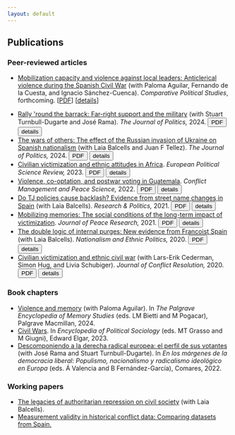 ```yaml
---
layout: default
---
```


## Publications

### Peer-reviewed articles

* [Mobilization capacity and violence against local leaders: Anticlerical violence during the Spanish Civil War](https://doi.org/10.1177/00104140241269894) (with Paloma Aguilar, Fernando de la Cuesta, and Ignacio Sánchez-Cuenca). *Comparative Political Studies*, forthcoming. [[PDF](https://nbviewer.org/github/franvillamil/franvillamil.github.io/blob/master/files/pubs/2024_Aguilar_etal_preprint.pdf)] [[details](./pubs/2024_aguilar_et_al.html)]
<!-- <a href="https://nbviewer.org/github/franvillamil/franvillamil.github.io/blob/master/files/pubs/2024_Aguilar_etal_preprint.pdf" target="_blank"><button type="button button1">PDF</button></a> <a href="./pubs/2024_aguilar_et_al.html"><button type="button button1">details</button></a> -->
* [Rally 'round the barrack: Far-right support and the military](https://doi.org/10.1086/727598) (with Stuart Turnbull-Dugarte and José Rama). *The Journal of Politics,* 2024. <a href="https://nbviewer.org/github/franvillamil/franvillamil.github.io/blob/master/files/pubs/2023_Villamil_TurnbullDugarte_Rama_preprint.pdf" target="_blank"><button type="button button1">PDF</button></a> <a href="./pubs/2024_villamil_turnbulldugarte_rama.html"><button type="button button1">details</button></a>
* [The wars of others: The effect of the Russian invasion of Ukraine on Spanish nationalism](https://doi.org/10.1086/726939) (with Laia Balcells and Juan F Tellez). *The Journal of Politics,* 2024. <a href="https://nbviewer.org/github/franvillamil/franvillamil.github.io/blob/master/files/pubs/2023_Balcells_Tellez_Villamil_preprint.pdf" target="_blank"><button type="button button1">PDF</button></a> <a href="./pubs/2024_balcells_tellez_villamil.html"><button type="button button1">details</button></a>
* [Civilian victimization and ethnic attitudes in Africa](https://doi.org/10.1017/S1755773923000097). *European Political Science Review,* 2023. <a href="https://www.cambridge.org/core/services/aop-cambridge-core/content/view/973528557583A9CB9A401109A6F15C20/S1755773923000097a.pdf/civilian-victimization-and-ethnic-attitudes-in-africa.pdf" target="_blank"><button type="button button1">PDF</button></a> <a href="./pubs/2023_villamil.html"><button type="button button1">details</button></a>
* [Violence, co-optation, and postwar voting in Guatemala](https://doi.org/10.1177/07388942211066539). *Conflict Management and Peace Science,* 2022. <a href="https://nbviewer.org/github/franvillamil/legacies_guatemala/blob/master/writing/preprint.pdf" target="_blank"><button type="button button1">PDF</button></a> <a href="./pubs/2022_villamil.html"><button type="button button1">details</button></a>
* [Do TJ policies cause backlash? Evidence from street name changes in Spain](https://doi.org/10.1177/20531680211058550) (with Laia Balcells). *Research & Politics,* 2021. <a href="https://journals.sagepub.com/doi/pdf/10.1177/20531680211058550" target="_blank"><button type="button button1">PDF</button></a> <a href="./pubs/2021_villamil_balcells.html"><button type="button button1">details</button></a>
* [Mobilizing memories: The social conditions of the long-term impact of victimization](https://doi.org/10.1177/0022343320912816). *Journal of Peace Research,* 2021. <a href="https://nbviewer.org/github/franvillamil/franvillamil.github.io/blob/master/files/pubs/2021_Villamil_preprint.pdf" target="_blank"><button type="button button1">PDF</button></a> <a href="./pubs/2021_villamil.html"><button type="button button1">details</button></a>
* [The double logic of internal purges: New evidence from Francoist Spain](https://doi.org/10.1080/13537113.2020.1795451) (with Laia Balcells). *Nationalism and Ethnic Politics,* 2020. <a href="https://nbviewer.org/github/franvillamil/franvillamil.github.io/blob/master/files/pubs/2020_Balcells_Villamil_preprint.pdf" target="_blank"><button type="button button1">PDF</button></a> <a href="./pubs/2020_balcells_villamil.html"><button type="button button1">details</button></a>
* [Civilian victimization and ethnic civil war](https://doi.org/10.1177/0022002719898873) (with Lars-Erik Cederman, Simon Hug, and Livia Schubiger). *Journal of Conflict Resolution,* 2020. <a href="https://nbviewer.org/github/franvillamil/franvillamil.github.io/blob/master/files/pubs/2020_Cederman_etal_preprint.pdf" target="_blank"><button type="button button1">PDF</button></a> <a href="./pubs/2020_cederman_et_al.html"><button type="button button1">details</button></a>

### Book chapters

* [Violence and memory](https://doi.org/10.1007/978-3-030-93789-8_49-1) (with Paloma Aguilar). In *The Palgrave Encyclopedia of Memory Studies* (eds. LM Bietti and M Pogacar), Palgrave Macmillan, 2024.
* [Civil Wars](https://doi.org/10.4337/9781803921235.00020). In *Encyclopedia of Political Sociology* (eds. MT Grasso and M Giugni), Edward Elgar, 2023.
* [Descomponiendo a la derecha radical europea: el perfil de sus votantes](https://www.comares.com/libro/en-los-margenes-de-la-democracia-liberal_143816/) (with José Rama and Stuart Turnbull-Dugarte). In *En los márgenes de la democracia liberal: Populismo, nacionalismo y radicalismo ideológico en Europa* (eds. Á Valencia and B Fernández-García), Comares, 2022.

### Working papers

* [The legacies of authoritarian repression on civil society](https://doi.org/10.35188/UNU-WIDER/2023/309-3) (with Laia Balcells).
* [Measurement validity in historical conflict data: Comparing datasets from Spain.](https://osf.io/c6wgk/)